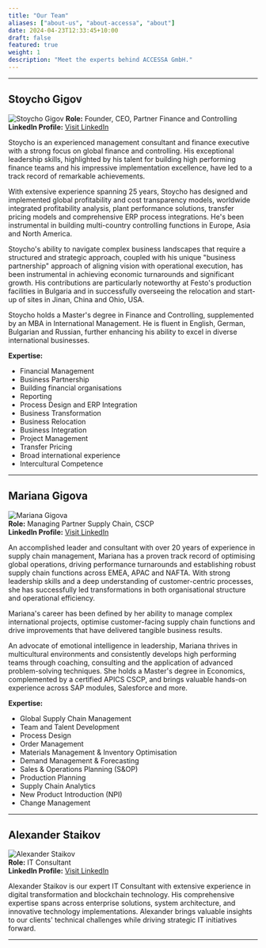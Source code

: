 ```yaml
---
title: "Our Team"
aliases: ["about-us", "about-accessa", "about"]
date: 2024-04-23T12:33:45+10:00
draft: false
featured: true
weight: 1
description: "Meet the experts behind ACCESSA GmbH."
---
```

***

## Stoycho Gigov
![Stoycho Gigov](/img/stgigov.jpg)
**Role:** Founder, CEO, Partner Finance and Controlling  
**LinkedIn Profile:** [Visit LinkedIn](https://www.linkedin.com/in/stoycho-gigov-2a0a1610/)

Stoycho is an experienced management consultant and finance executive with a strong focus on global finance and controlling. His exceptional leadership skills, highlighted by his talent for building high performing finance teams and his impressive implementation excellence, have led to a track record of remarkable achievements.

With extensive experience spanning 25 years, Stoycho has designed and implemented global profitability and cost transparency models, worldwide integrated profitability analysis, plant performance solutions, transfer pricing models and comprehensive ERP process integrations. He's been instrumental in building multi-country controlling functions in Europe, Asia and North America.

Stoycho's ability to navigate complex business landscapes that require a structured and strategic approach, coupled with his unique "business partnership" approach of aligning vision with operational execution, has been instrumental in achieving economic turnarounds and significant growth. His contributions are particularly noteworthy at Festo's production facilities in Bulgaria and in successfully overseeing the relocation and start-up of sites in Jinan, China and Ohio, USA.

Stoycho holds a Master's degree in Finance and Controlling, supplemented by an MBA in International Management. He is fluent in English, German, Bulgarian and Russian, further enhancing his ability to excel in diverse international businesses.

**Expertise:**
- Financial Management
- Business Partnership
- Building financial organisations
- Reporting
- Process Design and ERP Integration
- Business Transformation
- Business Relocation
- Business Integration
- Project Management
- Transfer Pricing
- Broad international experience
- Intercultural Competence

---

## Mariana Gigova
![Mariana Gigova](/img/mgigova.jpg)  
**Role:** Managing Partner Supply Chain, CSCP  
**LinkedIn Profile:** [Visit LinkedIn](https://www.linkedin.com/in/mariana-gigova-32196364/)

An accomplished leader and consultant with over 20 years of experience in supply chain management, Mariana has a proven track record of optimising global operations, driving performance turnarounds and establishing robust supply chain functions across EMEA, APAC and NAFTA. With strong leadership skills and a deep understanding of customer-centric processes, she has successfully led transformations in both organisational structure and operational efficiency.

Mariana's career has been defined by her ability to manage complex international projects, optimise customer-facing supply chain functions and drive improvements that have delivered tangible business results.

An advocate of emotional intelligence in leadership, Mariana thrives in multicultural environments and consistently develops high performing teams through coaching, consulting and the application of advanced problem-solving techniques.
She holds a Master's degree in Economics, complemented by a certified APICS CSCP, and brings valuable hands-on experience across SAP modules, Salesforce and more.

**Expertise:**
- Global Supply Chain Management
- Team and Talent Development
- Process Design
- Order Management
- Materials Management & Inventory Optimisation
- Demand Management & Forecasting
- Sales & Operations Planning (S&OP)
- Production Planning
- Supply Chain Analytics
- New Product Introduction (NPI)
- Change Management

---

## Alexander Staikov
![Alexander Staikov](/img/as.jpg)  
**Role:** IT Consultant  
**LinkedIn Profile:** [Visit LinkedIn](https://www.linkedin.com/in/alxstai)

Alexander Staikov is our expert IT Consultant with extensive experience in digital transformation and blockchain technology. His comprehensive expertise spans across enterprise solutions, system architecture, and innovative technology implementations. Alexander brings valuable insights to our clients' technical challenges while driving strategic IT initiatives forward.

---
